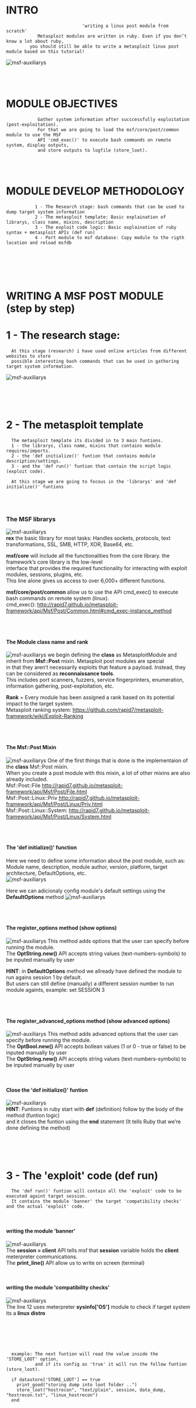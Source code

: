 



# INTRO
                                 'writing a linux post module from scratch'
                Metasploit modules are written in ruby. Even if you don’t know a lot about ruby,
             you should still be able to write a metasploit linux post module based on this tutorial!

![msf-auxiliarys](http://i.cubeupload.com/m77AgR.png)

<br /><br />  

# MODULE OBJECTIVES
                Gather system information after succcessfully exploitation (post-exploitation).
                For that we are going to load the msf/core/post/common module to use the MSF
                API 'cmd_exec()' to execute bash commands on remote system, display outputs,
                and store outputs to logfile (store_loot).

<br /><br />  

# MODULE DEVELOP METHODOLOGY

               1 - The Research stage: bash commands that can be used to dump target system information
               2 - The metasploit template: Basic explaination of librarys, class name, mixins, description
               3 - The exploit code logic: Basic explaination of ruby syntax + metasploit APIs (def run)
               4 - Port module to msf database: Copy module to the rigth location and reload msfdb


<br /><br /><br /><br />

# WRITING A MSF POST MODULE (step by step)

# 1 - The research stage:

      At this stage (research) i have used online articles from different websites to store
      possible interesting bash commands that can be used in gathering target system information.  

![msf-auxiliarys](http://i.cubeupload.com/YK7B6f.png)


<br /><br /><br />


# 2 - The metasploit template

      The metasploit template its divided in to 3 main funtions.
      1 - the librarys, class name, mixins that contains module requires/imports.
      2 - the 'def initialize()' funtion that contains module description/settings.
      3 - and the 'def run()' funtion that contain the script logic (exploit code).

      At this stage we are going to focous in the 'librarys' and 'def initialize()' funtions

<br /><br />

### The MSF librarys
![msf-auxiliarys](http://i.cubeupload.com/EZbnFy.png)<br />
**rex** the basic library for most tasks: Handles sockets, protocols, text transformations, SSL, SMB, HTTP, XOR, Base64, etc.

**msf/core** will include all the functionalities from the core library. the framework’s core library is the low-level<br />
interface that provides the required functionality for interacting with exploit modules, sessions, plugins, etc.<br />
This line alone gives us access to over 6,000+ different functions.<br />

**msf/core/post/common** allow us to use the API cmd_exec() to execute bash commands on remote system (linux).<br />
cmd_exec(): http://rapid7.github.io/metasploit-framework/api/Msf/Post/Common.html#cmd_exec-instance_method

<br /><br />

#### The Module class name and rank
![msf-auxiliarys](http://i.cubeupload.com/ZcWceG.png)
we begin defining the **class** as MetasploitModule and inherit from **Msf::Post** mixin. Metasploit post modules are special<br />
in that they aren’t necessarily exploits that feature a payload. Instead, they can be considered as **reconnaissance tools**.<br />
This includes port scanners, fuzzers, service fingerprinters, enumeration, information gathering, post-exploitation, etc.

**Rank** = Every module has been assigned a rank based on its potential impact to the target system.<br />
Metasploit ranking system: https://github.com/rapid7/metasploit-framework/wiki/Exploit-Ranking

<br /><br />

#### The Msf::Post Mixin
![msf-auxiliarys](http://i.cubeupload.com/gvgw2G.png)
One of the first things that is done is the implementaion of the **class** Msf::Post mixin.<br />
When you create a post module with this mixin, a lot of other mixins are also already included.<br />
Msf::Post::File http://rapid7.github.io/metasploit-framework/api/Msf/Post/File.html<br />
Msf::Post::Linux::Priv http://rapid7.github.io/metasploit-framework/api/Msf/Post/Linux/Priv.html<br />
Msf::Post::Linux::System: http://rapid7.github.io/metasploit-framework/api/Msf/Post/Linux/System.html<br />

<br /><br />

#### The 'def initialize()' function
Here we need to define some information about the post module, such as:<br />
Module name, description, module author, version, platform, target architecture, DefaultOptions, etc.<br />
![msf-auxiliarys](http://i.cubeupload.com/eHlLPT.png)

Here we can adicionaly config module's default settings using the **DefaultOptions** method
![msf-auxiliarys](http://i.cubeupload.com/4H3A1x.png)


<br /><br />

#### The register_options method (show options)
![msf-auxiliarys](http://i.cubeupload.com/qEoaAE.png)
This method adds options that the user can specify before running the module.<br />
The **OptString.new()** API accepts string values (text-numbers-symbols) to be inputed manually by user<br />

**HINT**: in **DefaultOptions** method we allready have defined the module to run agains session 1 by default.<br />
But users can still define (manually) a different session number to run module againts, example: set SESSION 3  

<br /><br />

#### The register_advanced_options method (show advanced options)
![msf-auxiliarys](http://i.cubeupload.com/TSfW5w.png)
This method adds advanced options that the user can specify before running the module.<br />
The **OptBool.new()** API accepts bollean values (1 or 0 - true or false) to be inputed manually by user<br />
The **OptString.new()** API accepts string values (text-numbers-symbols) to be inputed manually by user<br />

<br />

#### Close the 'def initialize()' funtion
![msf-auxiliarys](http://i.cubeupload.com/ACpzcT.png)<br />
**HINT**: Funtions in ruby start with **def** (definition) follow by the body of the method (funtion logic)<br />
and it closes the funtion using the **end** statement (It tells Ruby that we’re done defining the method)


<br /><br /><br />

# 3 - The 'exploit' code (def run)

      The 'def run()' funtion will contain all the 'exploit' code to be executed againt target session.
      It contains the module 'banner' the target 'compatibility checks' and the actual 'exploit' code.

<br />

#### writing the module 'banner'
![msf-auxiliarys](http://i.cubeupload.com/mveW2q.png)<br />
The **session = client** API tells msf that **session** variable holds the **client** meterpreter communications.<br />
The **print_line()** API allow us to write on screen (terminal)

<br />

#### writing the module 'compatibility checks'
![msf-auxiliarys](http://i.cubeupload.com/Y2G72X.png)<br />
The line 12 uses meterpreter **sysinfo['OS']** module to check if target system its a **linux distro**<br />



<br /><br /><br /><br />



      example: The next funtion will read the value inside the 'STORE_LOOT' option,
               and if its config as 'true' it will run the follow funtion (store_loot).
      
      if datastore['STORE_LOOT'] == true
        print_good("storing dump into loot folder ..")
        store_loot("hostrecon", "text/plain", session, data_dump, "hostrecon.txt", "linux_hostrecon")
      end

<br /><br /><br />

# 4 - Port module to metasploit database

      At this stage we need to port our post-module to the rigth location inside metasploit
      directory structure, reload the database with the new module and load/run the module.

      HINT: reloading our module to msfdb will reveal us if any syntax error was commited.
      loading/executing the module will also reveal us if any sintax errors was commited.

#### port module to msf database
`cp linux_hostrecon.rb /usr/share/metasploit-framework/modules/post/linux/gather/linux_hostrecon.rb`
#### start postgresql database
`service postgresql start`
#### rebuild msfdb database (database.yml)
`msfdb reinit`
#### reload msfdb database
`msfconsole -q -x 'db_status; reload_all'`

#### search module
`msf > search linux_hostrecon`
#### load module
`msf > use post/linux/gather/linux_hostrecon`

#### show all module options
`msf post(linux_hostrecon) > show advanced options`
#### set module options
`msf post(linux_hostrecon) > set SINGLE_COMMAND netstat -ano`
#### execute module (run)
`msf post(linux_hostrecon) > exploit`


<br /><br /><br /><br />

### Download/read linux_hostrecon.rb post-module from here:
https://github.com/r00t-3xp10it/msf-auxiliarys/blob/master/linux/linux_hostrecon.rb

<br /><br /><br />

## REFERENCES
https://github.com/rapid7/metasploit-framework/wiki
https://en.wikibooks.org/wiki/Metasploit/DevelopingAuxiliaryModules
https://www.offensive-security.com/metasploit-unleashed/building-module/
https://www.offensive-security.com/metasploit-unleashed/creating-auxiliary-module/
https://github.com/rapid7/metasploit-framework/wiki/How-to-get-started-with-writing-an-exploit
https://github.com/rapid7/metasploit-framework/wiki/How-to-get-started-with-writing-a-post-module

# SSA Red_Team

